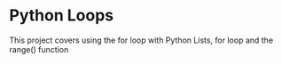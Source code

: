 # Python Loops

This project covers using the for loop with Python Lists, for loop and the range() function
